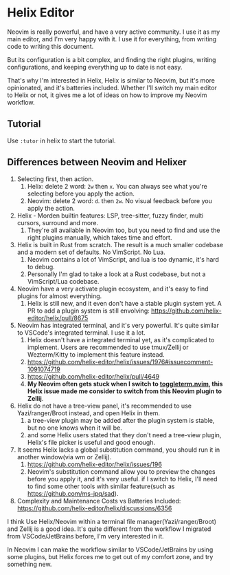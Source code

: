 # Helix Editor

Neovim is really powerful, and have a very active community. I use it as my main editor, and I'm
very happy with it. I use it for everything, from writing code to writing this document.

But its configuration is a bit complex, and finding the right plugins, writing configurations, and
keeping everything up to date is not easy.

That's why I'm interested in Helix, Helix is similar to Neovim, but it's more opinionated, and it's
batteries included. Whether I'll switch my main editor to Helix or not, it gives me a lot of ideas
on how to improve my Neovim workflow.

## Tutorial

Use `:tutor` in helix to start the tutorial.

## Differences between Neovim and Helixer

1. Selecting first, then action.
   1. Helix: delete 2 word: `2w` then `x`. You can always see what you're selecting before you apply
      the action.
   2. Neovim: delete 2 word: `d`. then `2w`. No visual feedback before you apply the action.
1. Helix - Morden builtin features: LSP, tree-sitter, fuzzy finder, multi cursors, surround and
   more.
   1. They're all available in Neovim too, but you need to find and use the right plugins manually,
      which takes time and effort.
1. Helix is built in Rust from scratch. The result is a much smaller codebase and a modern set of
   defaults. No VimScript. No Lua.
   1. Neovim contains a lot of VimScript, and lua is too dynamic, it's hard to debug.
   1. Personally I'm glad to take a look at a Rust codebase, but not a VimScript/Lua codebase.
1. Neovim have a very activate plugin ecosystem, and it's easy to find plugins for almost
   everything.
   1. Helix is still new, and it even don't have a stable plugin system yet. A PR to add a plugin
      system is still envolving: <https://github.com/helix-editor/helix/pull/8675>
1. Neovim has integrated terminal, and it's very powerful. It's quite similar to VSCode's integrated
   terminal. I use it a lot.
   1. Helix doesn't have a integrated terminal yet, as it's complicated to implement. Users are
      recommended to use tmux/Zellij or Wezterm/Kitty to implement this feature instead.
   1. <https://github.com/helix-editor/helix/issues/1976#issuecomment-1091074719>
   1. <https://github.com/helix-editor/helix/pull/4649>
   1. **My Neovim often gets stuck when I switch to
      [toggleterm.nvim](https://github.com/akinsho/toggleterm.nvim), this Helix issue made me
      consider to switch from this Neovim plugin to Zellij**.
1. Helix do not have a tree-view panel, it's recommended to use Yazi/ranger/Broot instead, and open
   Helix in them.
   1. a tree-view plugin may be added after the plugin system is stable, but no one knows when it
      will be.
   2. and some Helix users stated that they don't need a tree-view plugin, Helix's file picker is
      useful and good enough.
1. It seems Helix lacks a global substitution command, you should run it in another window(via wm or
   Zellij).
   1. <https://github.com/helix-editor/helix/issues/196>
   1. Neovim's substitution command allow you to preview the changes before you apply it, and it's
      very useful. if I switch to Helix, I'll need to find some other tools with similar
      feature(such as https://github.com/ms-jpq/sad).
1. Complexity and Maintenance Costs vs Batteries Included:
   <https://github.com/helix-editor/helix/discussions/6356>

I think Use Helix/Neovim within a terminal file manager(Yazi/ranger/Broot) and Zellij is a good
idea. It's quite different from the workflow I migrated from VSCode/JetBrains before, I'm very
interested in it.

In Neovim I can make the workflow similar to VSCode/JetBrains by using some plugins, but Helix
forces me to get out of my comfort zone, and try something new.
